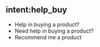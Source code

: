 ## intent:help_buy
- Help in buying a product?
- Need help in buying a product?
- Recommend me a product